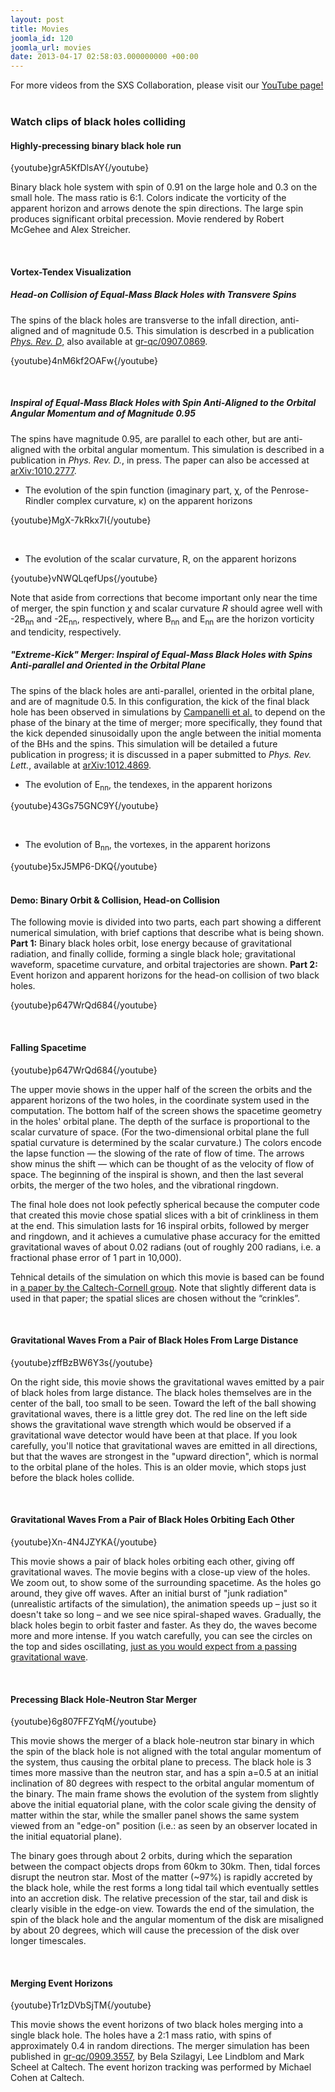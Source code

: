 ```yaml
---
layout: post
title: Movies
joomla_id: 120
joomla_url: movies
date: 2013-04-17 02:58:03.000000000 +00:00
---
```

For more videos from the SXS Collaboration, please visit our <a href="https://www.youtube.com/c/SXSCollaboration">YouTube page!</a><br><br>

<h3>Watch clips of black holes colliding</h3>
<h4>Highly-precessing binary black hole run</h4>
<p>{youtube}grA5KfDlsAY{/youtube}</p>
<p>Binary black hole system with spin of 0.91 on the large hole and 0.3 on the small hole. The mass ratio is 6:1. Colors indicate the vorticity of the apparent horizon and arrows denote the spin directions. The large spin produces significant orbital precession. Movie rendered by Robert McGehee and Alex Streicher.</p>
<p>&nbsp;</p>
<h4>Vortex-Tendex Visualization</h4>
<h5>Head-on Collision of Equal-Mass Black Holes with Transvere Spins</h5>
<p>The spins of the black holes are transverse to the infall direction, anti-aligned and of magnitude 0.5. This simulation is descrbed in a publication <a href="http://prd.aps.org/abstract/PRD/v82/i6/e064031" target="_blank"><i>Phys. Rev. D</i>,</a> also available at <a href="http://arxiv.org/abs/0907.0869v1" target="_blank">gr-qc/0907.0869</a>.</p>
<p>{youtube}4nM6kf2OAFw{/youtube}</p>
<p>&nbsp;</p>
<h5>Inspiral of Equal-Mass Black Holes with Spin Anti-Aligned to the Orbital Angular Momentum and of Magnitude 0.95</h5>
<p>The spins have magnitude 0.95, are parallel to each other, but are anti-aligned with the orbital angular momentum. This simulation is described in a publication in <i>Phys. Rev. D.</i>, in press. The paper can also be accessed at <a href="http://arxiv.org/abs/1010.2777" target="_blank">arXiv:1010.2777</a>.</p>
<ul>
<li>The evolution of the spin function (imaginary part, χ, of the Penrose-Rindler complex curvature, κ) on the apparent horizons</li>
</ul>
<p>{youtube}MgX-7kRkx7I{/youtube}</p>
<p>&nbsp;</p>
<ul>
<li>The evolution of the scalar curvature, R, on the apparent horizons</li>
</ul>
<p>{youtube}vNWQLqefUps{/youtube}</p>
<p>Note that aside from corrections that become important only near the time of merger, the spin function <i>χ</i> and scalar curvature <i>R</i> should agree well with -2B<sub>nn</sub> and -2E<sub>nn</sub>, respectively, where B<sub>nn</sub> and E<sub>nn</sub> are the horizon vorticity and tendicity, respectively.</p>
<h5>"Extreme-Kick" Merger: Inspiral of Equal-Mass Black Holes with Spins Anti-parallel and Oriented in the Orbital Plane</h5>
<p>The spins of the black holes are anti-parallel, oriented in the orbital plane, and are of magnitude 0.5. In this configuration, the kick of the final black hole has been observed in simulations by <a href="http://arxiv.org/abs/grqc/0702133" target="_blank">Campanelli et al.</a> to depend on the phase of the binary at the time of merger; more specifically, they found that the kick depended sinusoidally upon the angle between the initial momenta of the BHs and the spins. This simulation will be detailed a future publication in progress; it is discussed in a paper submitted to <i>Phys. Rev. Lett.</i>, available at <a href="http://arxiv.org/abs/1012.4869" target="_blank">arXiv:1012.4869</a>.</p>
<ul>
<li>The evolution of E<sub>nn</sub>, the tendexes, in the apparent horizons</li>
</ul>
<p>{youtube}43Gs75GNC9Y{/youtube}</p>
<p>&nbsp;</p>
<ul>
<li>The evolution of B<sub>nn</sub>, the vortexes, in the apparent horizons</li>
</ul>
<p>{youtube}5xJ5MP6-DKQ{/youtube}<br /><br /></p>
<h4>Demo: Binary Orbit &amp; Collision, Head-on Collision</h4>
<p>The following movie is divided into two parts, each part showing a different numerical simulation, with brief captions that describe what is being shown. <b>Part 1:</b> Binary black holes orbit, lose energy because of gravitational radiation, and finally collide, forming a single black hole; gravitational waveform, spacetime curvature, and orbital trajectories are shown. <b>Part 2:</b> Event horizon and apparent horizons for the head-on collision of two black holes.</p>
<p>{youtube}p647WrQd684{/youtube}</p>
<p>&nbsp;</p>
<h4>Falling Spacetime</h4>
<p>{youtube}p647WrQd684{/youtube}</p>
<p>The upper movie shows in the upper half of the screen the orbits and the apparent horizons of the two holes, in the coordinate system used in the computation. The bottom half of the screen shows the spacetime geometry in the holes' orbital plane. The depth of the surface is proportional to the scalar curvature of space. (For the two-dimensional orbital plane the full spatial curvature is determined by the scalar curvature.) The colors encode the lapse function — the slowing of the rate of flow of time. The arrows show minus the shift — which can be thought of as the velocity of flow of space. The beginning of the inspiral is shown, and then the last several orbits, the merger of the two holes, and the vibrational ringdown.</p>
<p>The final hole does not look pefectly spherical because the computer code that created this movie chose spatial slices with a bit of crinkliness in them at the end. This simulation lasts for 16 inspiral orbits, followed by merger and ringdown, and it achieves a cumulative phase accuracy for the emitted gravitational waves of about 0.02 radians (out of roughly 200 radians, i.e. a fractional phase error of 1 part in 10,000).</p>
<p>Tehnical details of the simulation on which this movie is based can be found in <a href="http://www.arxiv.org/abs/0810.1767" target="_blank">a paper by the Caltech-Cornell group</a>. Note that slightly different data is used in that paper; the spatial slices are chosen without the “crinkles”.</p>
<p>&nbsp;</p>
<h4>Gravitational Waves From a Pair of Black Holes From Large Distance</h4>
<p>{youtube}zffBzBW6Y3s{/youtube}</p>
<p>On the right side, this movie shows the gravitational waves emitted by a pair of black holes from large distance. The black holes themselves are in the center of the ball, too small to be seen. Toward the left of the ball showing gravitational waves, there is a little grey dot. The red line on the left side shows the gravitational wave strength which would be observed if a gravitational wave detector would have been at that place. If you look carefully, you'll notice that gravitational waves are emitted in all directions, but that the waves are strongest in the "upward direction", which is normal to the orbital plane of the holes. This is an older movie, which stops just before the black holes collide.</p>
<p>&nbsp;</p>
<h4>Gravitational Waves From a Pair of Black Holes Orbiting Each Other</h4>
<p>{youtube}Xn-4N4JZYKA{/youtube}</p>
<p>This movie shows a pair of black holes orbiting each other, giving off gravitational waves. The movie begins with a close-up view of the holes. We zoom out, to show some of the surrounding spacetime. As the holes go around, they give off waves. After an initial burst of "junk radiation" (unrealistic artifacts of the simulation), the animation speeds up – just so it doesn't take so long – and we see nice spiral-shaped waves. Gradually, the black holes begin to orbit faster and faster. As they do, the waves become more and more intense. If you watch carefully, you can see the circles on the top and sides oscillating, <a href="index.php?Itemid=184" title="Gravitational Wave AStronomy">just as you would expect from a passing gravitational wave</a>.</p>
<p>&nbsp;</p>
<h4>Precessing Black Hole-Neutron Star Merger</h4>
<p>{youtube}6g807FFZYqM{/youtube}</p>
<p>This movie shows the merger of a black hole-neutron star binary in which the spin of the black hole is not aligned with the total angular momentum of the system, thus causing the orbital plane to precess. The black hole is 3 times more massive than the neutron star, and has a spin a=0.5 at an initial inclination of 80 degrees with respect to the orbital angular momentum of the binary. The main frame shows the evolution of the system from slightly above the initial equatorial plane, with the color scale giving the density of matter within the star, while the smaller panel shows the same system viewed from an "edge-on" position (i.e.: as seen by an observer located in the initial equatorial plane).</p>
<p>The binary goes through about 2 orbits, during which the separation between the compact objects drops from 60km to 30km. Then, tidal forces disrupt the neutron star. Most of the matter (~97%) is rapidly accreted by the black hole, while the rest forms a long tidal tail which eventually settles into an accretion disk. The relative precession of the star, tail and disk is clearly visible in the edge-on view. Towards the end of the simulation, the spin of the black hole and the angular momentum of the disk are misaligned by about 20 degrees, which will cause the precession of the disk over longer timescales.</p>
<p>&nbsp;</p>
<h4>Merging Event Horizons</h4>
<p>{youtube}Tr1zDVbSjTM{/youtube}</p>
<p>This movie shows the event horizons of two black holes merging into a single black hole. The holes have a 2:1 mass ratio, with spins of approximately 0.4 in random directions. The merger simulation has been published in <a href="http://arxiv.org/abs/0909.3557" target="_blank">gr-qc/0909.3557</a>, by Bela Szilagyi, Lee Lindblom and Mark Scheel at Caltech. The event horizon tracking was performed by Michael Cohen at Caltech.</p>
